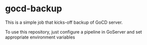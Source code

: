 # gocd-backup

This is a simple job that kicks-off backup of GoCD server.

To use this repository, just configure a pipeline in GoServer and set appropriate environment variables

